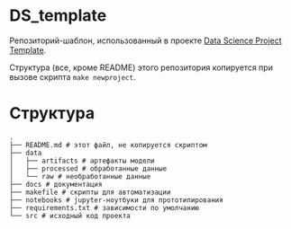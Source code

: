 # DS_template

Репозиторий-шаблон, использованный в проекте [Data Science Project Template](https://github.com/KorneevRV/DS_template_infrastructure).

Структура (все, кроме README) этого репозитория копируется при вызове скрипта `make newproject`.

# Структура

```
.
├── README.md # этот файл, не копируется скриптом
├── data
│   ├── artifacts # артефакты модели
│   ├── processed # обработанные данные
│   └── raw # необработанные данные
├── docs # документация
├── makefile # скрипты для автоматизации
├── notebooks # jupyter-ноутбуки для прототипирования
├── requirements.txt # зависимости по умолчанию
└── src # исходный код проекта
```